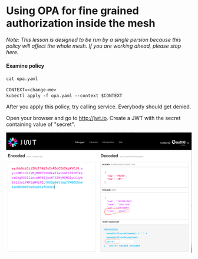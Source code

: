 
# Using OPA for fine grained authorization inside the mesh

_Note: This lesson is designed to be run by a single persion because this policy will affect the whole mesh. If you are working ahead, please stop here._

#### Examine policy
```
cat opa.yaml
```

```
CONTEXT=<change-me>
kubectl apply -f opa.yaml --context $CONTEXT
```

After you apply this policy, try calling service. Everybody should get denied.

Open your browser and go to http://jwt.io. Create a JWT with the secret containing value of "secret".

![jwt.io](jwt.png)